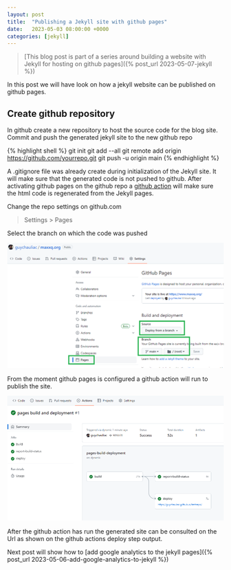 ```yaml
---
layout: post
title:  "Publishing a Jekyll site with github pages"
date:   2023-05-03 08:00:00 +0000
categories: [jekyll]
---
```

> [This blog post is part of a series around building a website with Jekyll for hosting on github pages]({% post_url 2023-05-07-jekyll %})

In this post we will have look on how a jekyll website can be published on github pages.

## Create github repository

In github create a new repository to host the source code for the blog site.  
Commit and push the generated jekyll site to the new github repo

{% highlight shell %}
git init
git add --all
git remote add origin https://github.com/yourrepo.git
git push -u origin main
{% endhighlight %}

A .gitignore file was already create during initialization of the Jekyll site.  It will make sure that the generated code is not pushed to github.  After activating github pages on the github repo a [github action](https://github.com/features/actions) will make sure the html code is regenerated from the Jekyll pages. 

Change the repo settings on github.com

> Settings > Pages 

Select the branch on which the code was pushed

![github pages settings](/assets/images/github_pages.png)

From the moment github pages is configured a github action will run to publish the site.  

![github pages action](/assets/images/github_pages_action.png)

After the github action has run the generated site can be consulted on the Url as shown on the github actions deploy step output.

Next post will show how to [add google analytics to the jekyll pages]({% post_url 2023-05-06-add-google-analytics-to-jekyll %})


